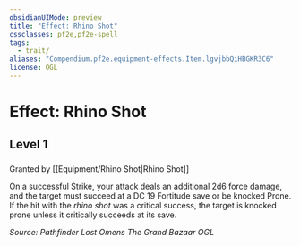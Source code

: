 ```yaml
---
obsidianUIMode: preview
title: "Effect: Rhino Shot"
cssclasses: pf2e,pf2e-spell
tags:
  - trait/
aliases: "Compendium.pf2e.equipment-effects.Item.lgvjbbQiHBGKR3C6"
license: OGL
---
```

# Effect: Rhino Shot
## Level 1
### 






Granted by [[Equipment/Rhino Shot|Rhino Shot]]

On a successful Strike, your attack deals an additional 2d6 force damage, and the target must succeed at a DC 19 Fortitude save or be knocked Prone. If the hit with the _rhino shot_ was a critical success, the target is knocked prone unless it critically succeeds at its save.

*Source: Pathfinder Lost Omens The Grand Bazaar*
*OGL*